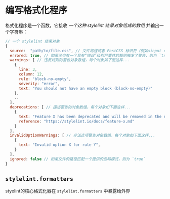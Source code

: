 # 编写格式化程序

格式化程序是一个函数，它接收 *一个这种 stylelint 结果对象组成的数组* 并输出一个字符串：

```js
// 一个 stylelint 结果对象
{
  source:  "path/to/file.css", // 文件路径或者 PostCSS 标识符（例如<input css 1>）
  errored: true, // 如果至少有一个具有“错误”级别严重性的规则触发了警告，则为 `true`
  warnings: [ // 违反规则的警告对象数组，每个对象如下面这样...
    {
      line: 3,
      column: 12,
      rule: "block-no-empty",
      severity: "error",
      text: "You should not have an empty block (block-no-empty)"
    },
    ..
  ],
  deprecations: [ // 描述警告的对象数组，每个对象如下面这样...
    {
      text: "Feature X has been deprecated and will be removed in the next major version.",
      reference: "https://stylelint.io/docs/feature-x.md"
    }
  ],
  invalidOptionWarnings: [ // 非法选项警告对象数组，每个对象如下面这样...
    {
      text: "Invalid option X for rule Y",
    }
  ],
  ignored: false // 如果文件的路径匹配一个提供的忽略模式，则为 `true`
}
```

## `stylelint.formatters`

styelint的核心格式化器在 `stylelint.formatters` 中暴露给外界
